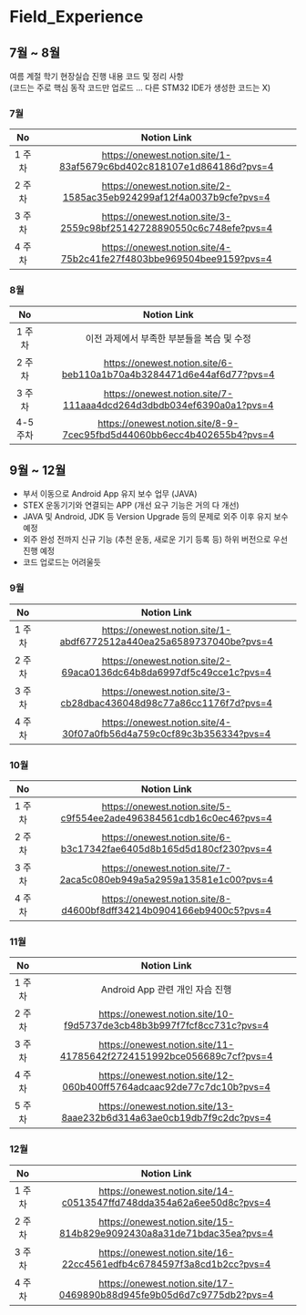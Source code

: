 # Field_Experience

## 7월 ~ 8월
여름 계절 학기 현장실습 진행 내용 코드 및 정리 사항 <br>
(코드는 주로 핵심 동작 코드만 업로드 ... 다른 STM32 IDE가 생성한 코드는 X)

### 7월
| No | Notion Link |
|:--------:|:--------:|
| 1 주차 | https://onewest.notion.site/1-83af5679c6bd402c818107e1d864186d?pvs=4 |
| 2 주차 | https://onewest.notion.site/2-1585ac35eb924299af12f4a0037b9cfe?pvs=4 |
| 3 주차 | https://onewest.notion.site/3-2559c98bf25142728890550c6c748efe?pvs=4 |
| 4 주차 | https://onewest.notion.site/4-75b2c41fe27f4803bbe969504bee9159?pvs=4 |

### 8월
| No | Notion Link |
|:--------:|:--------:|
| 1 주차 | 이전 과제에서 부족한 부분들을 복습 및 수정 |
| 2 주차 | https://onewest.notion.site/6-beb110a1b70a4b3284471d6e44af6d77?pvs=4 |
| 3 주차 | https://onewest.notion.site/7-111aaa4dcd264d3dbdb034ef6390a0a1?pvs=4 |
| 4-5 주차 | https://onewest.notion.site/8-9-7cec95fbd5d44060bb6ecc4b402655b4?pvs=4 |

## 9월 ~ 12월
* 부서 이동으로 Android App 유지 보수 업무 (JAVA)
* STEX 운동기기와 연결되는 APP (개선 요구 기능은 거의 다 개선)
* JAVA 및 Android, JDK 등 Version Upgrade 등의 문제로 외주 이후 유지 보수 예정
* 외주 완성 전까지 신규 기능 (추천 운동, 새로운 기기 등록 등) 하위 버전으로 우선 진행 예정
* 코드 업로드는 어려울듯 

### 9월
| No | Notion Link |
|:--------:|:--------:|
| 1 주차 | https://onewest.notion.site/1-abdf6772512a440ea25a6589737040be?pvs=4 |
| 2 주차 | https://onewest.notion.site/2-69aca0136dc64b8da6997df5c49cce1c?pvs=4 |
| 3 주차 | https://onewest.notion.site/3-cb28dbac436048d98c77a86cc1176f7d?pvs=4 |
| 4 주차 | https://onewest.notion.site/4-30f07a0fb56d4a759c0cf89c3b356334?pvs=4 |

### 10월
| No | Notion Link |
|:--------:|:--------:|
| 1 주차 | https://onewest.notion.site/5-c9f554ee2ade496384561cdb16c0ec46?pvs=4 |
| 2 주차 | https://onewest.notion.site/6-b3c17342fae6405d8b165d5d180cf230?pvs=4 |
| 3 주차 | https://onewest.notion.site/7-2aca5c080eb949a5a2959a13581e1c00?pvs=4 |
| 4 주차 | https://onewest.notion.site/8-d4600bf8dff34214b0904166eb9400c5?pvs=4 |


### 11월
| No | Notion Link |
|:--------:|:--------:|
| 1 주차 | Android App 관련 개인 자습 진행 |
| 2 주차 | https://onewest.notion.site/10-f9d5737de3cb48b3b997f7fcf8cc731c?pvs=4 |
| 3 주차 | https://onewest.notion.site/11-41785642f2724151992bce056689c7cf?pvs=4 |
| 4 주차 | https://onewest.notion.site/12-060b400ff5764adcaac92de77c7dc10b?pvs=4 |
| 5 주차 | https://onewest.notion.site/13-8aae232b6d314a63ae0cb19db7f9c2dc?pvs=4 |

### 12월
| No | Notion Link |
|:--------:|:--------:|
| 1 주차 | https://onewest.notion.site/14-c0513547ffd748dda354a62a6ee50d8c?pvs=4 |
| 2 주차 | https://onewest.notion.site/15-814b829e9092430a8a31de71bdac35ea?pvs=4 |
| 3 주차 | https://onewest.notion.site/16-22cc4561edfb4c6784597f3a8cd1b2cc?pvs=4 |
| 4 주차 | https://onewest.notion.site/17-0469890b88d945fe9b05d6d7c9775db2?pvs=4 |
